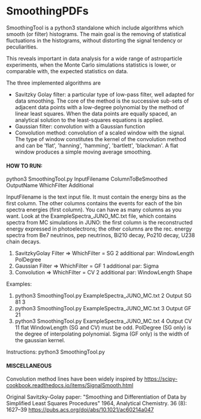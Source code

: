 # SmoothingPDFs

SmoothingTool is a python3 standalone which include algorithms which smooth (or filter) histograms. The main goal is the removing of statistical fluctuations in the histograms, without distorting the signal tendency or peculiarities.

This reveals important in data analysis for a wide range of astroparticle experiments, when the Monte Carlo simulations statistics is lower, or comparable with, the expected statistics on data.

The three implemented algorithms are
- Savitzky Golay filter: a particular type of low-pass filter, well adapted for data smoothing. The core of the method is the successive sub-sets of adjacent data points with a low-degree polynomial by the method of linear least squares. When the data points are equally spaced, an analytical solution to the least-squares equations is applied.
- Gaussian filter: convolution with a Gaussian function
- Convolution method: convolution of a scaled window with the signal. The type of window constitutes the kernel of the convolution method and can be 'flat', 'hanning', 'hamming', 'bartlett', 'blackman'. A flat window produces a simple moving average smoothing.

#### HOW TO RUN:

python3 SmoothingTool.py InputFilename ColumnToBeSmoothed OutputName WhichFilter Additional

InputFilename is the text input file. It must contain the energy bins as the first column. The other columns contains the events for each of the bin spectra energies (first column). You can have as many columns as you want. Look at the ExampleSpectra_JUNO_MC.txt file, which contains spectra from MC simulations in JUNO: the first column is the reconstructed energy expressed in photoelectrons; the other columns are the rec. energy spectra from Be7 neutrinos, pep neutrinos, Bi210 decay, Po210 decay, U238 chain decays.

1) SavitzkyGolay Filter   => WhichFilter = SG 	2 additional par: WindowLength PolDegree
2) Gaussian Filter 	      => WhichFilter = GF 	1 additional par: Sigma
3) Convolution		        => WhichFilter = CV 	2 additional par: WindowLength Shape

Examples:
1) python3 SmoothingTool.py ExampleSpectra_JUNO_MC.txt 2 Output SG 81 3
2) python3 SmoothingTool.py ExampleSpectra_JUNO_MC.txt 3 Output GF 21 
3) python3 SmoothingTool.py ExampleSpectra_JUNO_MC.txt 4 Output CV 11 flat
WindowLength (SG and CV) must be odd. 
PolDegree (SG only) is the degree of interpolating polynomial.
Sigma (GF only) is the width of the gaussian kernel.

Instructions: python3 SmoothingTool.py

#### MISCELLANEOUS

Convolution method lines have been widely inspired by https://scipy-cookbook.readthedocs.io/items/SignalSmooth.html

Original Savitzky-Golay paper:  "Smoothing and Differentiation of Data by Simplified Least Squares Procedures" 1964, Analytical Chemistry. 36 (8): 1627–39 https://pubs.acs.org/doi/abs/10.1021/ac60214a047
